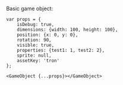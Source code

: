 Basic game object:

    var props = {
        isDebug: true,
        dimensions: {width: 100, height: 100},
        position: {x: 0, y: 0},
        rotation: 90,
        visible: true,
        properties: {test1: 1, test2: 2},
        sprite: null,
        assetKey: 'tron'
    };

    <GameObject {...props}></GameObject>
